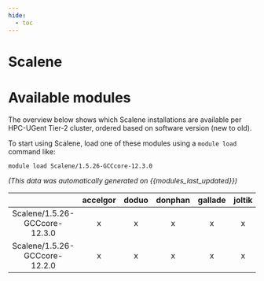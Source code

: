 ```yaml
---
hide:
  - toc
---
```


Scalene
=======

# Available modules


The overview below shows which Scalene installations are available per HPC-UGent Tier-2 cluster, ordered based on software version (new to old).

To start using Scalene, load one of these modules using a `module load` command like:

```shell
module load Scalene/1.5.26-GCCcore-12.3.0
```

*(This data was automatically generated on {{modules_last_updated}})*  

| |accelgor|doduo|donphan|gallade|joltik|shinx|skitty|
| :---: | :---: | :---: | :---: | :---: | :---: | :---: | :---: |
|Scalene/1.5.26-GCCcore-12.3.0|x|x|x|x|x|x|x|
|Scalene/1.5.26-GCCcore-12.2.0|x|x|x|x|x|x|x|
